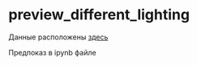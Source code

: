 # preview_different_lighting

Данные расположены [здесь](https://storage.ai.ssau.ru/s/27ff2tYjf9nxEKx/download)

Предпоказ в ipynb файле
